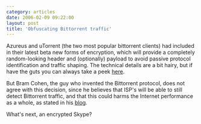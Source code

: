 ```yaml
---
category: articles
date: 2006-02-09 09:22:00
layout: post
title: 'Obfuscating Bittorrent traffic'
---
```


<p>Azureus and uTorrent (the two most popular bittorrent clients) had included in their latest beta new forms of encryption, which will provide a completely random-looking header and (optionally) payload to avoid passive protocol identification and traffic shaping. The technical details are a bit hairy, but if have the guts you can always take a peek <a href="http://azureus.aelitis.com/wiki/index.php/Message_Stream_Encryption">here</a>.</p>

<p>But Bram Cohen, the guy who invented the Bittorrent protocol, does not agree with this decision, since he believes that ISP's will be able to still detect Bittorrent traffic, and that this could harms the Internet performance as a whole, as stated in his <a href="http://bramcohen.livejournal.com/29886.html">blog</a>.</p>

<p>What's next, an encrypted Skype?</p>

